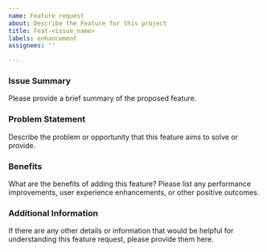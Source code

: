 ```yaml
---
name: Feature request
about: Describe the Feature for this project
title: Feat-<issue_name>
labels: enhancement
assignees: ''

---
```


### Issue Summary
Please provide a brief summary of the proposed feature.

### Problem Statement
Describe the problem or opportunity that this feature aims to solve or provide.

### Benefits
What are the benefits of adding this feature? Please list any performance improvements, user experience enhancements, or other positive outcomes.

### Additional Information
If there are any other details or information that would be helpful for understanding this feature request, please provide them here.

